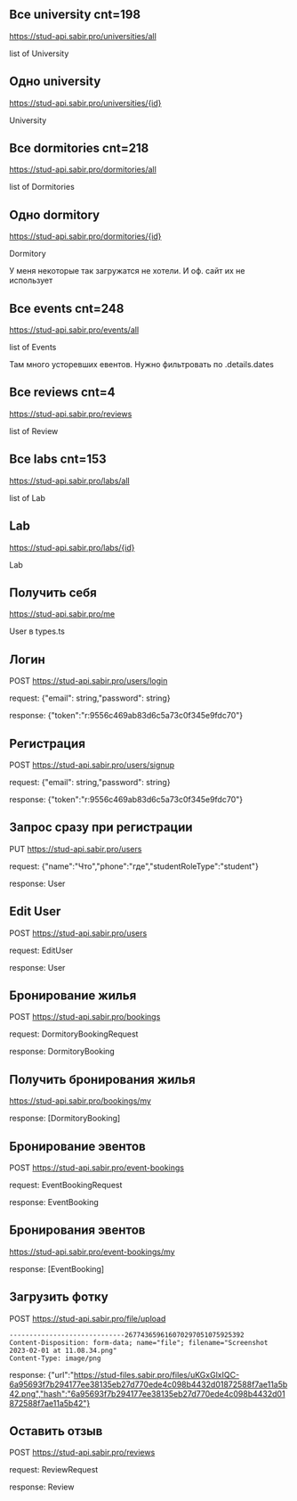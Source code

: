 ## Все university cnt=198
https://stud-api.sabir.pro/universities/all

list of University

## Одно university 
https://stud-api.sabir.pro/universities/{id}

University

## Все dormitories cnt=218
https://stud-api.sabir.pro/dormitories/all

list of Dormitories

## Одно dormitory
https://stud-api.sabir.pro/dormitories/{id}

Dormitory

У меня некоторые так загружатся не хотели. И оф. сайт их не использует

## Все events cnt=248
https://stud-api.sabir.pro/events/all

list of Events

Там много усторевших евентов. Нужно фильтровать по .details.dates

## Все reviews cnt=4
https://stud-api.sabir.pro/reviews

list of Review

## Все labs cnt=153
https://stud-api.sabir.pro/labs/all

list of Lab

## Lab
https://stud-api.sabir.pro/labs/{id}

Lab

## Получить себя
https://stud-api.sabir.pro/me

User в types.ts

## Логин
POST https://stud-api.sabir.pro/users/login

request: {"email": string,"password": string}

response: {"token":"r:9556c469ab83d6c5a73c0f345e9fdc70"} 

## Регистрация
POST https://stud-api.sabir.pro/users/signup

request: {"email": string,"password": string}

response: {"token":"r:9556c469ab83d6c5a73c0f345e9fdc70"} 

## Запрос сразу при регистрации
PUT https://stud-api.sabir.pro/users

request: {"name":"Что","phone":"где","studentRoleType":"student"}

response: User

## Edit User
POST https://stud-api.sabir.pro/users

request: EditUser 

response: User

## Бронирование жилья
POST https://stud-api.sabir.pro/bookings

request: DormitoryBookingRequest

response: DormitoryBooking

## Получить бронирования жилья
https://stud-api.sabir.pro/bookings/my

response: [DormitoryBooking]

## Бронирование эвентов
POST https://stud-api.sabir.pro/event-bookings

request: EventBookingRequest

response: EventBooking

## Бронирования эвентов
https://stud-api.sabir.pro/event-bookings/my

response: [EventBooking]

## Загрузить фотку
POST https://stud-api.sabir.pro/file/upload

```
-----------------------------267743659616070297051075925392
Content-Disposition: form-data; name="file"; filename="Screenshot 2023-02-01 at 11.08.34.png"
Content-Type: image/png
```

response: {"url":"https://stud-files.sabir.pro/files/uKGxGlxIQC-6a95693f7b294177ee38135eb27d770ede4c098b4432d01872588f7ae11a5b42.png","hash":"6a95693f7b294177ee38135eb27d770ede4c098b4432d01872588f7ae11a5b42"}


## Оставить отзыв
POST https://stud-api.sabir.pro/reviews

request: ReviewRequest

response: Review
